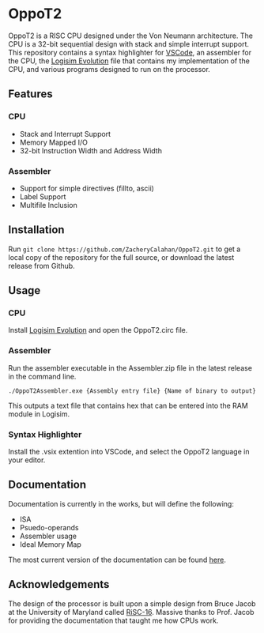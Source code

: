 
# OppoT2

OppoT2 is a RISC CPU designed under the Von Neumann architecture. The CPU is a 32-bit sequential design with stack and simple interrupt support. This repository contains a syntax highlighter for [VSCode](https://code.visualstudio.com/), an assembler for the CPU, the [Logisim Evolution](https://github.com/logisim-evolution/logisim-evolution) file that contains my implementation of the CPU, and various programs designed to run on the processor.


## Features

### CPU
- Stack and Interrupt Support
- Memory Mapped I/O
- 32-bit Instruction Width and Address Width

### Assembler
- Support for simple directives (fillto, ascii)
- Label Support
- Multifile Inclusion


## Installation

Run ```git clone https://github.com/ZacheryCalahan/OppoT2.git``` to get a local copy of the repository for the full source, or download the latest release from Github.

    
## Usage

### CPU
Install [Logisim Evolution](https://github.com/logisim-evolution/logisim-evolution) and open the OppoT2.circ file.

### Assembler

Run the assembler executable in the Assembler.zip file in the latest release in the command line.

```
./OppoT2Assembler.exe {Assembly entry file} {Name of binary to output}
```

This outputs a text file that contains hex that can be entered into the RAM module in Logisim.

### Syntax Highlighter
Install the .vsix extention into VSCode, and select the OppoT2 language in your editor.




## Documentation

Documentation is currently in the works, but will define the following:

- ISA
- Psuedo-operands
- Assembler usage
- Ideal Memory Map

The most current version of the documentation can be found [here](https://zacherycalahan.github.io/OppoT2/).


## Acknowledgements

The design of the processor is built upon a simple design from Bruce Jacob at the University of Maryland called [RiSC-16](https://user.eng.umd.edu/~blj/RiSC/). Massive thanks to Prof. Jacob for providing the documentation that taught me how CPUs work.
 

